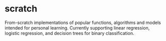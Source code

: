 # scratch
From-scratch implementations of popular functions, algorithms and models intended for personal learning. Currently supporting linear regression, logistic regression, and decision trees for binary classification.
